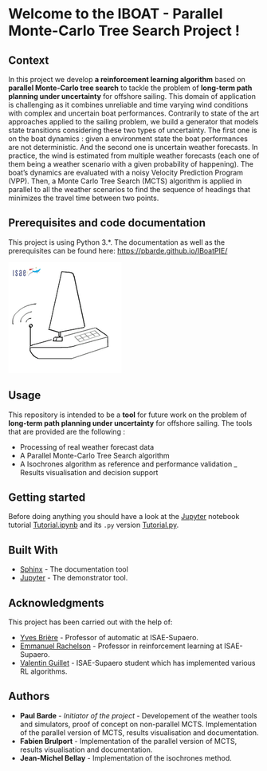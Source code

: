 
Welcome to the IBOAT - Parallel Monte-Carlo Tree Search Project !
=================================================================

Context
--------
In this project we develop **a reinforcement learning algorithm** based on **parallel Monte-Carlo tree search**
to tackle the problem of **long-term path planning under uncertainty** for offshore sailing. This domain of application
is challenging as it combines unreliable and time varying wind conditions with complex and uncertain boat performances.
Contrarily to state of the art approaches applied to the sailing problem, we build a generator that models state transitions
considering these two types of uncertainty. The first one is on the boat dynamics : given a environment state the boat performances
are not deterministic. And the second one is uncertain weather forecasts. In practice, the wind is estimated from multiple
weather forecasts (each one of them being a weather scenario with a given probability of happening). The boat’s dynamics are evaluated with
a noisy Velocity Prediction Program (VPP). Then, a Monte Carlo Tree Search (MCTS) algorithm is applied in parallel to all the weather
scenarios to find the sequence of headings that minimizes the travel time between two points.

Prerequisites and code documentation
------------------------------------

This project is using Python 3.*. The documentation as well as the prerequisites can be found here:
https://pbarde.github.io/IBoatPIE/

![Alt text](documentation/IBOAT_logo.png?raw=true "https://pbarde.github.io/IBoatPIE/")

Usage
-----

This repository is intended to be a **tool** for future work on the problem of
**long-term path planning under uncertainty** for offshore sailing.
The tools that are provided are the following :

- Processing of real weather forecast data
- A Parallel Monte-Carlo Tree Search algorithm
- A Isochrones algorithm as reference and performance validation
_ Results visualisation and decision support

Getting started
---------------

Before doing anything you should have a look at the [Jupyter](http://jupyter.readthedocs.io/en/latest/install.html) notebook tutorial [Tutorial.ipynb](Tutorial.ipynb) and its `.py` version [Tutorial.py](Tutorial.py).

Built With
----------

* [Sphinx](http://www.sphinx-doc.org/en/master/) - The documentation tool
* [Jupyter](http://jupyter.readthedocs.io/en/latest/install.html) - The demonstrator tool.


Acknowledgments
---------------

This project has been carried out with the help of:

* [Yves Brière](https://personnel.isae-supaero.fr/yves-briere/) - Professor of automatic at ISAE-Supaero.
* [Emmanuel Rachelson](https://github.com/erachelson) - Professor in reinforcement learning at ISAE-Supaero.
* [Valentin Guillet](https://github.com/Val95240/RL-Agents) - ISAE-Supaero student which has implemented various RL algorithms.

## Authors

* **Paul Barde** - *Initiator of the project* - Developement of the weather tools and simulators, proof of concept on non-parallel MCTS. Implementation of the parallel version of MCTS, results visualisation and documentation.
* **Fabien Brulport** - Implementation of the parallel version of MCTS, results visualisation and documentation.
* **Jean-Michel Bellay** - Implementation of the isochrones method.
